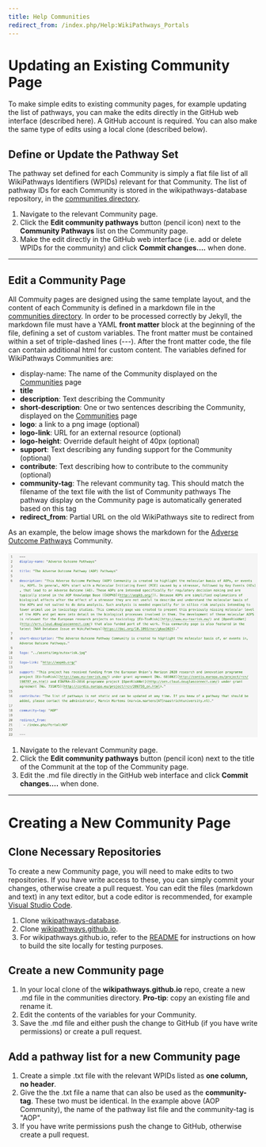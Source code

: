 ```yaml
---
title: Help Communities
redirect_from: /index.php/Help:WikiPathways_Portals
---
```

<div id="update community">
<h1>Updating an Existing Community Page</h1>
<p>To make simple edits to existing community pages, for example updating the list of pathways, you can make the edits directly in the GitHub web interface (described here). A GitHub account is required. You can also make the same type of edits using a local clone (described below).</p>
<h2>Define or Update the Pathway Set</h2> 
<p>The pathway set defined for each Community is simply a flat file list of all WikiPathways Identifiers (WPIDs) relevant for that Community. The list of pathway IDs for each Community is stored in the wikipathways-database repository, in the <a href="https://github.com/wikipathways/wikipathways-database/tree/main/communities" target="_blank">communities directory</a>.</p>
<ol>
<li>Navigate to the relevant Community page.</li>
<li>Click the <b>Edit community pathways</b> button (pencil icon) next to the <b>Community Pathways</b> list on the Community page.</li>
<li>Make the edit directly in the GitHub web interface (i.e. add or delete WPIDs for the community) and click <b>Commit changes....</b> when done.</li>
</ol>
<hr>
<h2>Edit a Community Page</h2>
<p>All Commuity pages are designed using the same template layout, and the content of each Community is defined in a markdown file in the <a href="https://github.com/wikipathways/wikipathways.github.io/tree/main/_communities" target=_blank>communities directory</a>. In order to be processed correctly by Jekyll, the markdown file must have a YAML <b>front matter</b> block at the beginning of the file, defining a set of custom variables. The front matter must be contained within a set of triple-dashed lines (---). After the front matter code, the file can contain additional html for custom content. The variables defined for WikiPathways Communities are:</p>
<ul>
<li>display-name: The name of the Community displayed on the <a href="https://wikipathways.org/browse/communities.html" target=_blank>Communities</a> page</li>
<li><b>title</b></li>
<li><b>description</b>: Text describing the Community</li>
<li><b>short-description</b>: One or two sentences describing the Community, displayed on the <a href="https://wikipathways.org/browse/communities.html" target=_blank>Communities</a> page</li>
<li><b>logo</b>: a link to a png image (optional)</li>
<li><b>logo-link</b>: URL for an external resource (optional)</li>
<li><b>logo-height</b>: Override default height of 40px (optional)</li>
<li><b>support</b>: Text describing any funding support for the Community (optional)</li>
<li><b>contribute</b>: Text describing how to contribute to the community (optional)</li>
<li><b>community-tag</b>: The relevant community tag. This should match the filename of the text file with the list of Community pathways The pathway display on the Community page is automatically generated based on this tag</li>
<li><b>redirect_from</b>: Partial URL on the old WikiPathways site to redirect from</li>
</ul>
<p>As an example, the below image shows the markdown for the <a href="https://wikipathways.org/communities/aop.html" target=_blank>Adverse Outcome Pathways</a> Community.<br /><br />
<img src="/assets/img/help/MarkdownExample.png" alt="Markdown Example" width="700">
</p>
<ol>
<li>Navigate to the relevant Community page.</li>
<li>Click the <b>Edit community pathways</b> button (pencil icon) next to the title of the Communit at the top of the Community page.</li>
<li>Edit the .md file directly in the GitHub web interface and click <b>Commit changes....</b> when done.</li>
</ol>
</div>    
<hr>
<div id="create community">
<h1>Creating a New Community Page</h1>
<p>
<h2>Clone Necessary Repositories</h2>
<p>To create a new Community page, you will need to make edits to two repositories. If you have write access to these, you can simply commit your changes, otherwise create a pull request. You can edit the files (markdown and text) in any text editor, but a code editor is recommended, for example <a href="https://code.visualstudio.com/" target=_blank>Visual Studio Code</a>.</p>
<ol>
<li>Clone <a href="https://github.com/wikipathways/wikipathways-database" target=_blank>wikipathways-database</a>.</li>
<li>Clone <a href="https://github.com/wikipathways/wikipathways.github.io" target=_blank>wikipathways.github.io</a>.</li>
<li>For wikipathways.github.io, refer to the <a href="https://github.com/wikipathways/wikipathways.github.io#readme">README</a> for instructions on how to build the site locally for testing purposes.</li>
</ol>
<h2>Create a new Community page</h2>
<ol>
<li>In your local clone of the <b>wikipathways.github.io</b> repo, create a new .md file in the communities directory. <b>Pro-tip</b>: copy an existing file and rename it.</li>
<li>Edit the contents of the variables for your Community.</li>
<li>Save the .md file and either push the change to GitHub (if you have write permissions) or create a pull request.</li>
</ol>
<h2>Add a pathway list for a new Community page</h2>
<ol>
<li>Create a simple .txt file with the relevant WPIDs listed as <b>one column, no header</b>.</li>
<li>Give the the .txt file a name that can also be used as the <b>community-tag</b>. These two must be identical. In the example above (AOP Community), the name of the pathway list file and the community-tag is "AOP".</li>
<li>If you have write permissions push the change to GitHub, otherwise create a pull request.</li>
</ol>
</div>